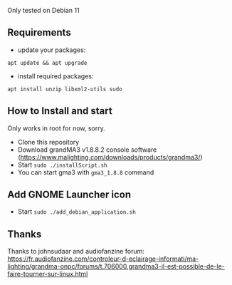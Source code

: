 Only tested on Debian 11

## Requirements
- update your packages:
```
apt update && apt upgrade
```

- install required packages:
```
apt install unzip libxml2-utils sudo
```

## How to Install and start

Only works in root for now, sorry.

- Clone this repository
- Download grandMA3 v1.8.8.2 console software (https://www.malighting.com/downloads/products/grandma3/)
- Start `sudo ./installScript.sh`
- You can start gma3 with `gma3_1.8.8` command

## Add GNOME Launcher icon

- Start `sudo ./add_debian_application.sh`

## Thanks

Thanks to johnsudaar and audiofanzine forum:
https://fr.audiofanzine.com/controleur-d-eclairage-informati/ma-lighting/grandma-onpc/forums/t.706000,grandma3-il-est-possible-de-le-faire-tourner-sur-linux.html
